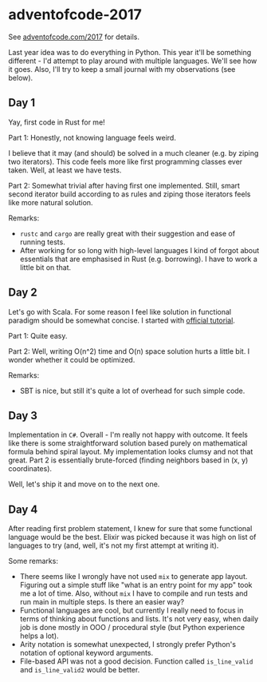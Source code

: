 # adventofcode-2017
See [adventofcode.com/2017](http://adventofcode.com/2017) for details.

Last year idea was to do everything in Python.
This year it'll be something different - I'd attempt to play around with multiple languages.
We'll see how it goes. Also, I'll try to keep a small journal with my observations (see below).

## Day 1
Yay, first code in Rust for me!

Part 1:
Honestly, not knowing language feels weird.

I believe that it may (and should) be solved in a much cleaner (e.g. by ziping two iterators). This code feels more like first programming classes ever taken. Well, at least we have tests.

Part 2:
Somewhat trivial after having first one implemented. Still, smart second iterator build according to as rules and ziping those iterators feels like more natural solution.

Remarks:
- `rustc` and `cargo` are really great with their suggestion and ease of running tests.
- After working for so long with high-level languages I kind of forgot about essentials that are emphasised in Rust (e.g. borrowing). I have to work a little bit on that.


## Day 2
Let's go with Scala. For some reason I feel like solution in functional paradigm should be somewhat concise. I started with [official tutorial](https://www.scala-lang.org/documentation/getting-started-sbt-track/getting-started-with-scala-and-sbt-on-the-command-line.html).

Part 1: Quite easy.

Part 2: Well, writing O(n^2) time and O(n) space solution hurts a little bit. I wonder whether it could be optimized.

Remarks:
- SBT is nice, but still it's quite a lot of overhead for such simple code.

## Day 3
Implementation in `C#`. Overall - I'm really not happy with outcome. It feels like there is some straightforward solution based purely on mathematical formula behind spiral layout. My implementation looks clumsy and not that great. Part 2 is essentially brute-forced (finding neighbors based in (x, y) coordinates).

Well, let's ship it and move on to the next one.

## Day 4
After reading first problem statement, I knew for sure that some functional language would be the best. Elixir was picked because it was high on list of languages to try (and, well, it's not my first attempt at writing it).

Some remarks:
- There seems like I wrongly have not used `mix` to generate app layout. Figuring out a simple stuff like "what is an entry point for my app" took me a lot of time. Also, without `mix` I have to compile and run tests and run main in multiple steps. Is there an easier way?
- Functional languages are cool, but currently I really need to focus in terms of thinking about functions and lists. It's not very easy, when daily job is done mostly in OOO / procedural style (but Python experience helps a lot).
- Arity notation is somewhat unexpected, I strongly prefer Python's notation of optional keyword arguments.
- File-based API was not a good decision. Function called `is_line_valid` and `is_line_valid2` would be better.
